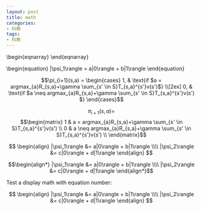 ```yaml
---
layout: post
title: math
categories:
- 科教
tags:
- 科教
---
```


\begin{eqnarray} 
\end{eqnarray}

\begin{equation}
   |\psi_1\rangle = a|0\rangle + b|1\rangle
\end{equation}

$$\pi_{i+1}(s,a) =
\begin{cases}
1,  & \text{if $a = argmax_{a}R_{s,a}+\gamma \sum_{s' \in S}T_{s,a}^{s'}v(s')$} \\[2ex]
0,  & \text{if $a \neq argmax_{a}R_{s,a}+\gamma \sum_{s' \in S}T_{s,a}^{s'}v(s') $}
\end{cases}$$

$$\pi_{i+1}(s,a) =$$
$$\begin{matrix} 
 1  & a = argmax_{a}R_{s,a}+\gamma \sum_{s' \in S}T_{s,a}^{s'}v(s') \\ 
 0  & a \neq argmax_{a}R_{s,a}+\gamma \sum_{s' \in S}T_{s,a}^{s'}v(s') \\
\end{matrix}$$


$$
  \begin{align}
    |\psi_1\rangle &= a|0\rangle + b|1\rangle \\\\
    |\psi_2\rangle &= c|0\rangle + d|1\rangle
  \end{align}
$$


$$\begin{align*}
    |\psi_1\rangle &= a|0\rangle + b|1\rangle \\\\
    |\psi_2\rangle &= c|0\rangle + d|1\rangle
\end{align*}$$


Test a display math with equation number:

$$
\begin{align}
    |\psi_1\rangle &= a|0\rangle + b|1\rangle \\\\
    |\psi_2\rangle &= c|0\rangle + d|1\rangle
\end{align}
$$